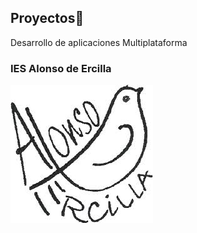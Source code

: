 ## Proyectos👋
Desarrollo de aplicaciones Multiplataforma
### IES Alonso de Ercilla

![Ercilla.jpg](img/Ercilla.jpg)
<!--
**diegorg234/diegorg234** is a ✨ _special_ ✨ repository because its `README.md` (this file) appears on your GitHub profile.

